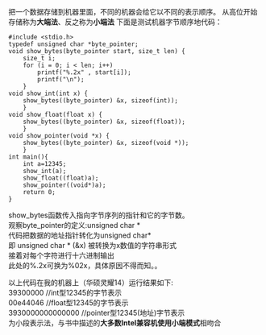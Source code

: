 把一个数据存储到机器里面，不同的机器会给它以不同的表示顺序。
从高位开始存储称为**大端法**、反之称为**小端法**
下面是测试机器字节顺序地代码：
~~~
#include <stdio.h>
typedef unsigned char *byte_pointer;
void show_bytes(byte_pointer start, size_t len) {
	size_t i;
	for (i = 0; i < len; i++)
		printf("%.2x" , start[i]);
		printf("\n");
	}
void show_int(int x) {
	show_bytes((byte_pointer) &x, sizeof(int)); 
	}
void show_float(float x) {
	show_bytes((byte_pointer) &x, sizeof(float));
	}
void show_pointer(void *x) {
	show_bytes((byte_pointer) &x, sizeof(void *));
	}
int main(){
	int a=12345;
	show_int(a);
	show_float((float)a);
	show_pointer((void*)a);
	return 0;
}
~~~
show_bytes函数传入指向字节序列的指针和它的字节数。  
观察byte_pointer的定义:unsigned char *  
代码把数据的地址指针转化为unsigned char*  
即 unsigned char * (&x) 被转换为x数值的字符串形式  
接着对每个字符进行十六进制输出  
此处的%.2x可换为%02x，具体原因不得而知。。 

以上代码在我的机器上（华硕灵耀14）运行结果如下:  
39300000  //int型12345的字节表示  
00e44046  //float型12345的字节表示  
3930000000000000  //pointer型12345(地址)字节表示  
为小段表示法，与书中描述的**大多数Intel兼容机使用小端模式**相吻合
